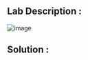 ## Lab Description :

![image](https://github.com/ananthan05/Portswigger_labs/assets/140697378/c2ed66db-c788-4ccc-baa1-7f033a82fe4b)

## Solution :
